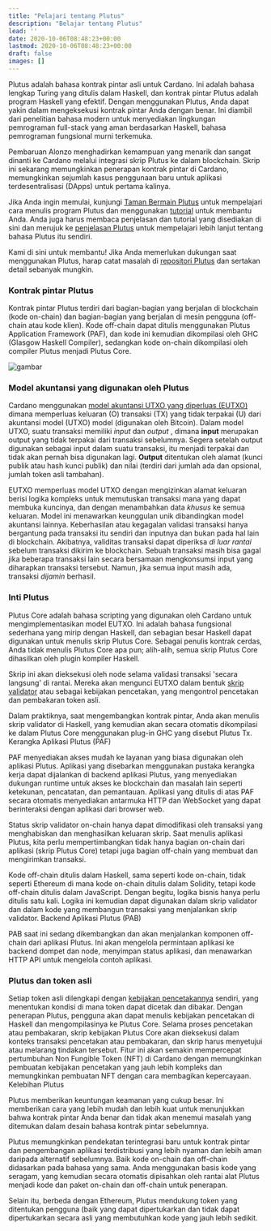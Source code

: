 ```yaml
---
title: "Pelajari tentang Plutus"
description: "Belajar tentang Plutus"
lead: ''
date: 2020-10-06T08:48:23+00:00
lastmod: 2020-10-06T08:48:23+00:00
draft: false
images: []
---
```


Plutus adalah bahasa kontrak pintar asli untuk Cardano. Ini adalah bahasa lengkap Turing yang ditulis dalam Haskell, dan kontrak pintar Plutus adalah program Haskell yang efektif. Dengan menggunakan Plutus, Anda dapat yakin dalam mengeksekusi kontrak pintar Anda dengan benar. Ini diambil dari penelitian bahasa modern untuk menyediakan lingkungan pemrograman full-stack yang aman berdasarkan Haskell, bahasa pemrograman fungsional murni terkemuka.

Pembaruan Alonzo menghadirkan kemampuan yang menarik dan sangat dinanti ke Cardano melalui integrasi skrip Plutus ke dalam blockchain. Skrip ini sekarang memungkinkan penerapan kontrak pintar di Cardano, memungkinkan sejumlah kasus penggunaan baru untuk aplikasi terdesentralisasi (DApps) untuk pertama kalinya.

Jika Anda ingin memulai, kunjungi [Taman Bermain Plutus](https://playground.plutus.iohkdev.io/) untuk mempelajari cara menulis program Plutus dan menggunakan [tutorial](https://plutus-apps.readthedocs.io/en/latest/) untuk membantu Anda. Anda juga harus membaca penjelasan dan tutorial yang disediakan di sini dan merujuk ke [penjelasan Plutus](https://plutus-apps.readthedocs.io/en/latest/plutus/explanations/index.html) untuk mempelajari lebih lanjut tentang bahasa Plutus itu sendiri.

Kami di sini untuk membantu! Jika Anda memerlukan dukungan saat menggunakan Plutus, harap catat masalah di [repositori Plutus](https://github.com/input-output-hk/plutus) dan sertakan detail sebanyak mungkin.

### Kontrak pintar Plutus

Kontrak pintar Plutus terdiri dari bagian-bagian yang berjalan di blockchain (kode on-chain) dan bagian-bagian yang berjalan di mesin pengguna (off-chain atau kode klien). Kode off-chain dapat ditulis menggunakan Plutus Application Framework (PAF), dan kode ini kemudian dikompilasi oleh GHC (Glasgow Haskell Compiler), sedangkan kode on-chain dikompilasi oleh compiler Plutus menjadi Plutus Core.

![gambar](https://docs.cardano.org/static/6c366861cbc7f599ed30a07969dd1cf1/a6d66/Plutus_arch.png)

### Model akuntansi yang digunakan oleh Plutus

Cardano menggunakan [model akuntansi UTXO yang diperluas (EUTXO)](https://docs.cardano.org/plutus/eutxo-explainer) dimana memperluas keluaran (O) transaksi (TX) yang tidak terpakai (U) dari akuntansi model (UTXO) model (digunakan oleh Bitcoin). Dalam model UTXO, suatu transaksi memiliki *input* dan *output* , dimana **input** merupakan output yang tidak terpakai dari transaksi sebelumnya. Segera setelah output digunakan sebagai input dalam suatu transaksi, itu menjadi terpakai dan tidak akan pernah bisa digunakan lagi. **Output** ditentukan oleh alamat (kunci publik atau hash kunci publik) dan nilai (terdiri dari jumlah ada dan opsional, jumlah token asli tambahan).

EUTXO memperluas model UTXO dengan mengizinkan alamat keluaran berisi logika kompleks untuk memutuskan transaksi mana yang dapat membuka kuncinya, dan dengan menambahkan data *khusus* ke semua keluaran. Model ini menawarkan keunggulan unik dibandingkan model akuntansi lainnya. Keberhasilan atau kegagalan validasi transaksi hanya bergantung pada transaksi itu sendiri dan inputnya dan bukan pada hal lain di blockchain. Akibatnya, validitas transaksi dapat diperiksa *di luar rantai* sebelum transaksi dikirim ke blockchain. Sebuah transaksi masih bisa gagal jika beberapa transaksi lain secara bersamaan mengkonsumsi input yang diharapkan transaksi tersebut. Namun, jika semua input masih ada, transaksi *dijamin* berhasil.

### Inti Plutus

Plutus Core adalah bahasa scripting yang digunakan oleh Cardano untuk mengimplementasikan model EUTXO. Ini adalah bahasa fungsional sederhana yang mirip dengan Haskell, dan sebagian besar Haskell dapat digunakan untuk menulis skrip Plutus Core. Sebagai penulis kontrak cerdas, Anda tidak menulis Plutus Core apa pun; alih-alih, semua skrip Plutus Core dihasilkan oleh plugin kompiler Haskell.

Skrip ini akan dieksekusi oleh node selama validasi transaksi 'secara langsung' di rantai. Mereka akan mengunci EUTXO dalam bentuk [skrip validator](https://docs.cardano.org/plutus/Plutus-validator-scripts) atau sebagai kebijakan pencetakan, yang mengontrol pencetakan dan pembakaran token asli.

Dalam praktiknya, saat mengembangkan kontrak pintar, Anda akan menulis skrip validator di Haskell, yang kemudian akan secara otomatis dikompilasi ke dalam Plutus Core menggunakan plug-in GHC yang disebut Plutus Tx. Kerangka Aplikasi Plutus (PAF)

PAF menyediakan akses mudah ke layanan yang biasa digunakan oleh aplikasi Plutus. Aplikasi yang disebarkan menggunakan pustaka kerangka kerja dapat dijalankan di backend aplikasi Plutus, yang menyediakan dukungan runtime untuk akses ke blockchain dan masalah lain seperti ketekunan, pencatatan, dan pemantauan. Aplikasi yang ditulis di atas PAF secara otomatis menyediakan antarmuka HTTP dan WebSocket yang dapat berinteraksi dengan aplikasi dari browser web.

Status skrip validator on-chain hanya dapat dimodifikasi oleh transaksi yang menghabiskan dan menghasilkan keluaran skrip. Saat menulis aplikasi Plutus, kita perlu mempertimbangkan tidak hanya bagian on-chain dari aplikasi (skrip Plutus Core) tetapi juga bagian off-chain yang membuat dan mengirimkan transaksi.

Kode off-chain ditulis dalam Haskell, sama seperti kode on-chain, tidak seperti Ethereum di mana kode on-chain ditulis dalam Solidity, tetapi kode off-chain ditulis dalam JavaScript. Dengan begitu, logika bisnis hanya perlu ditulis satu kali. Logika ini kemudian dapat digunakan dalam skrip validator dan dalam kode yang membangun transaksi yang menjalankan skrip validator. Backend Aplikasi Plutus (PAB)

PAB saat ini sedang dikembangkan dan akan menjalankan komponen off-chain dari aplikasi Plutus. Ini akan mengelola permintaan aplikasi ke backend dompet dan node, menyimpan status aplikasi, dan menawarkan HTTP API untuk mengelola contoh aplikasi.

### Plutus dan token asli

Setiap token asli dilengkapi dengan [kebijakan pencetakannya](https://github.com/input-output-hk/cardano-documentation/blob/staging/content/07-native-tokens/01-learn.mdx#minting-policy) sendiri, yang menentukan kondisi di mana token dapat dicetak dan dibakar. Dengan penerapan Plutus, pengguna akan dapat menulis kebijakan pencetakan di Haskell dan mengompilasinya ke Plutus Core. Selama proses pencetakan atau pembakaran, skrip kebijakan Plutus Core akan dieksekusi dalam konteks transaksi pencetakan atau pembakaran, dan skrip harus menyetujui atau melarang tindakan tersebut. Fitur ini akan semakin mempercepat pertumbuhan Non Fungible Token (NFT) di Cardano dengan memungkinkan pembuatan kebijakan pencetakan yang jauh lebih kompleks dan memungkinkan pembuatan NFT dengan cara membagikan kepercayaan. Kelebihan Plutus

Plutus memberikan keuntungan keamanan yang cukup besar. Ini memberikan cara yang lebih mudah dan lebih kuat untuk menunjukkan bahwa kontrak pintar Anda benar dan tidak akan menemui masalah yang ditemukan dalam desain bahasa kontrak pintar sebelumnya.

Plutus memungkinkan pendekatan terintegrasi baru untuk kontrak pintar dan pengembangan aplikasi terdistribusi yang lebih nyaman dan lebih aman daripada alternatif sebelumnya. Baik kode on-chain dan off-chain didasarkan pada bahasa yang sama. Anda menggunakan basis kode yang seragam, yang kemudian secara otomatis dipisahkan oleh rantai alat Plutus menjadi kode dan paket on-chain dan off-chain untuk penerapan.

Selain itu, berbeda dengan Ethereum, Plutus mendukung token yang ditentukan pengguna (baik yang dapat dipertukarkan dan tidak dapat dipertukarkan secara asli yang membutuhkan kode yang jauh lebih sedikit.
